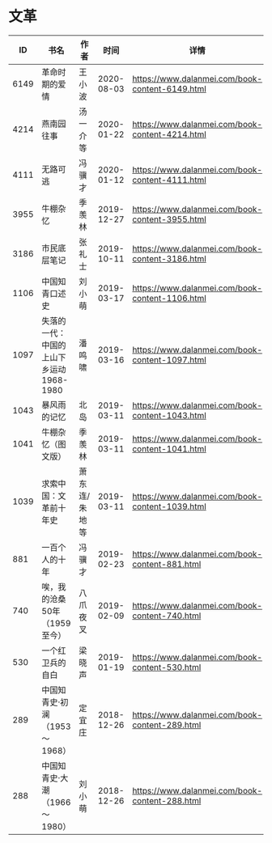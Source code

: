 # 文革

| ID | 书名 | 作者 | 时间 | 详情 | 下载页面 | EPUB下载链接 | MOBI下载链接 | AZW3下载链接 |
| --- | --- | --- | --- | --- | --- | --- | --- | --- |
| 6149 | 革命时期的爱情 | 王小波 | 2020-08-03 | https://www.dalanmei.com/book-content-6149.html | https://www.dalanmei.com/download-book-6149.html | http://ct.dalanmei.com/f/31084289-571558471-935298 | http://ct.dalanmei.com/f/31084289-571918050-51c80e | http://ct.dalanmei.com/f/31084289-572204002-9adff9 |
| 4214 | 燕南园往事 | 汤一介等 | 2020-01-22 | https://www.dalanmei.com/book-content-4214.html | https://www.dalanmei.com/download-book-4214.html | http://ct.dalanmei.com/f/31084289-571539643-be1e26 | http://ct.dalanmei.com/f/31084289-571807396-ff2493 | http://ct.dalanmei.com/f/31084289-571992382-466711 |
| 4111 | 无路可逃 | 冯骥才 | 2020-01-12 | https://www.dalanmei.com/book-content-4111.html | https://www.dalanmei.com/download-book-4111.html | http://ct.dalanmei.com/f/31084289-571543206-3dd2ba | http://ct.dalanmei.com/f/31084289-571813271-0f2be5 | http://ct.dalanmei.com/f/31084289-572014386-319f06 |
| 3955 | 牛棚杂忆 | 季羡林 | 2019-12-27 | https://www.dalanmei.com/book-content-3955.html |  |  |  |  |
| 3186 | 市民底层笔记 | 张礼士 | 2019-10-11 | https://www.dalanmei.com/book-content-3186.html | https://www.dalanmei.com/download-book-3186.html | http://ct.dalanmei.com/f/31084289-571558375-0980bc | http://ct.dalanmei.com/f/31084289-571917785-b55bc4 | http://ct.dalanmei.com/f/31084289-572075272-6a7c08 |
| 1106 | 中国知青口述史 | 刘小萌 | 2019-03-17 | https://www.dalanmei.com/book-content-1106.html |  |  |  |  |
| 1097 | 失落的一代：中国的上山下乡运动1968-1980 | 潘鸣啸 | 2019-03-16 | https://www.dalanmei.com/book-content-1097.html |  |  |  |  |
| 1043 | 暴风雨的记忆 | 北岛 | 2019-03-11 | https://www.dalanmei.com/book-content-1043.html |  |  |  |  |
| 1041 | 牛棚杂忆（图文版） | 季羡林 | 2019-03-11 | https://www.dalanmei.com/book-content-1041.html |  |  |  |  |
| 1039 | 求索中国：文革前十年史 | 萧东连/朱地等 | 2019-03-11 | https://www.dalanmei.com/book-content-1039.html |  |  |  |  |
| 881 | 一百个人的十年 | 冯骥才 | 2019-02-23 | https://www.dalanmei.com/book-content-881.html | https://www.dalanmei.com/download-book-881.html | http://ct.dalanmei.com/f/31084289-595858461-3ad979 | http://ct.dalanmei.com/f/31084289-595860211-35b4dc | http://ct.dalanmei.com/f/31084289-595859929-a2a17c |
| 740 | 唉，我的沧桑50年（1959至今） | 八爪夜叉 | 2019-02-09 | https://www.dalanmei.com/book-content-740.html |  |  |  |  |
| 530 | 一个红卫兵的自白 | 梁晓声 | 2019-01-19 | https://www.dalanmei.com/book-content-530.html | https://www.dalanmei.com/download-book-530.html | http://ct.dalanmei.com/f/31084289-571453725-b2727f | http://ct.dalanmei.com/f/31084289-571787295-711684 | http://ct.dalanmei.com/f/31084289-571887179-4c650b |
| 289 | 中国知青史·初澜（1953～1968） | 定宜庄 | 2018-12-26 | https://www.dalanmei.com/book-content-289.html | https://www.dalanmei.com/download-book-289.html | http://ct.dalanmei.com/f/31084289-571456549-98c91c | http://ct.dalanmei.com/f/31084289-571788857-9c53e4 | http://ct.dalanmei.com/f/31084289-571893312-64a17a |
| 288 | 中国知青史·大潮（1966～1980） | 刘小萌 | 2018-12-26 | https://www.dalanmei.com/book-content-288.html | https://www.dalanmei.com/download-book-288.html | http://ct.dalanmei.com/f/31084289-571456553-9d3548 | http://ct.dalanmei.com/f/31084289-571788876-0ceb0d | http://ct.dalanmei.com/f/31084289-571893331-a09b20 |

